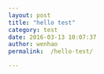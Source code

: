 ```yaml
---
layout: post
title: "hello test"
category: test
date: 2016-03-13 10:07:37
author: wenhao
permalink:  /hello-test/

---
```



